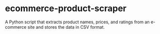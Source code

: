 # ecommerce-product-scraper
A Python script that extracts product names, prices, and ratings from an e-commerce site and stores the data in CSV format.

